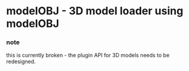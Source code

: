 modelOBJ - 3D model loader using modelOBJ
===

### note

this is currently broken - the plugin API for 3D models needs to be
redesigned.

